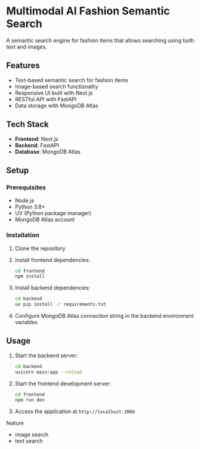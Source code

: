 # Multimodal AI Fashion Semantic Search

A semantic search engine for fashion items that allows searching using both text and images.

## Features

- Text-based semantic search for fashion items
- Image-based search functionality
- Responsive UI built with Next.js
- RESTful API with FastAPI
- Data storage with MongoDB Atlas

## Tech Stack

- **Frontend**: Next.js
- **Backend**: FastAPI
- **Database**: MongoDB Atlas

## Setup

### Prerequisites

- Node.js
- Python 3.8+
- UV (Python package manager)
- MongoDB Atlas account

### Installation

1. Clone the repository
2. Install frontend dependencies:

   ```bash
   cd frontend
   npm install
   ```

3. Install backend dependencies:

   ```bash
   cd backend
   uv pip install -r requirements.txt
   ```

4. Configure MongoDB Atlas connection string in the backend environment variables

## Usage

1. Start the backend server:

   ```bash
   cd backend
   uvicorn main:app --reload
   ```

2. Start the frontend development server:

   ```bash
   cd frontend
   npm run dev
   ```

3. Access the application at `http://localhost:3000`

feature

- image search
- text search
